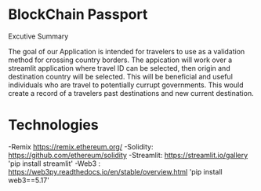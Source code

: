 # BlockChain Passport

Excutive Summary

The goal of our Application is intended for travelers to use as a validation method for crossing country borders.
The appication will work over a streamlit application where travel ID can be selected, then origin and destination country will be selected.
This will be beneficial and useful individuals who are travel to potentially currupt governments. 
This would create a record of a travelers past destinations and new current destination.





# Technologies 
-Remix https://remix.ethereum.org/
-Solidity: https://github.com/ethereum/solidity
-Streamlit: https://streamlit.io/gallery  'pip install streamlit' 
-Web3 : https://web3py.readthedocs.io/en/stable/overview.html 'pip install web3==5.17'







